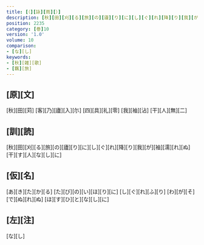 ```yaml
---
title: [（][詠][雨][）]
description: [秋][田][刈][る][旅][の][廬][り][に][し][ぐ][れ][降][り][我][が][袖][濡][れ][ぬ][干][す][人][な][し][に]
position: 2235
category: [巻]10
version: '1.0'
volume: 10
comparison:
- [な][し]
keywords:
- [秋][雑][歌]
- [羈][旅]
---
```


## [原][文]

[秋][田][苅] [客][乃][廬][入][尓] [四][具][礼][零] [我][袖][沾] [干][人][無][二]

## [訓][読]

[秋][田][刈][る][旅][の][廬][り][に][し][ぐ][れ][降][り][我][が][袖][濡][れ][ぬ][干][す][人][な][し][に]

## [仮][名]

[あ][き][た][か][る] [た][び][の][い][ほ][り][に] [し][ぐ][れ][ふ][り] [わ][が][そ][で][ぬ][れ][ぬ] [ほ][す][ひ][と][な][し][に]

## [左][注]

[な][し]
